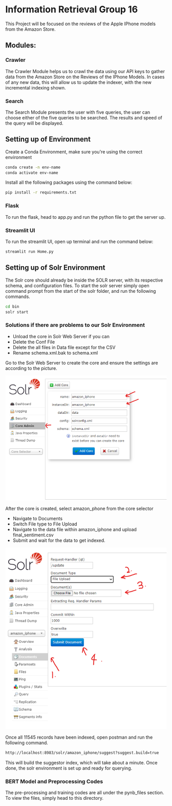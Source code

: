 # Information Retrieval Group 16

This Project will be focused on the reviews of the Apple IPhone models from the Amazon Store.

## Modules:
### Crawler
The Crawler Module helps us to crawl the data using our API keys to gather data from the Amazon Store on the Reviews of the IPhone Models. In cases of any new data, this will allow us to update the indexer, with the new incremental indexing shown.

### Search
The Search Module presents the user with five queries, the user can choose either of the five queries to be searched. The results and speed of the query will be displayed.


## Setting up of Environment
Create a Conda Environment, make sure you're using the correct environment

```bash
conda create -n env-name
conda activate env-name
```

Install all the following packages using the command below:

```bash
pip install -r requirements.txt
```

### Flask
To run the flask, head to app.py and run the python file to get the server up.

### Streamlit UI
To run the streamlit UI, open up terminal and run the command below:

```bash
streamlit run Home.py
```

## Setting up of Solr Environment
The Solr core should already be inside the SOLR server, with its respective schema, and 
configuration files. To start the solr server simply open command prompt from the start
of the solr folder, and run the following commands.

```bash
cd bin
solr start
```

### Solutions if there are problems to our Solr Environment
- Unload the core in Solr Web Server if you can
- Delete the Conf File
- Delete the all files in Data file except for the CSV
- Rename schema.xml.bak to schema.xml

Go to the Solr Web Server to create the core and ensure the settings are according to the picture.

![Screenshot of Solr Core Configuration](image.png)

After the core is created, select amazon_phone from the core selector
- Navigate to Documents
- Switch File type to File Upload
- Navigate to the data file within amazon_iphone and upload final_sentiment.csv
- Submit and wait for the data to get indexed.

![Screenshot of Inserting Dataset](image2.png)

Once all 11545 records have been indexed, open postman and run the following command.

```bash
http://localhost:8983/solr/amazon_iphone/suggest?suggest.build=true
```
This will build the suggestor index, which will take about a minute. Once done, the solr environment 
is set up and ready for querying.

### BERT Model and Preprocessing Codes

The pre-processing and training codes are all under the pynb_files section. To view the files,
simply head to this directory.